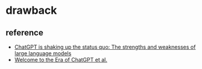# drawback

## reference
- [ChatGPT is shaking up the status quo: The strengths and weaknesses of large language models](https://www.moveworks.com/insights/chatgpt-is-shaking-up-the-status-quo-part-one#:~:text=LLMs%20lack%20controllability.&text=This%20ability%20is%20a%20result,that's%20where%20it%20gets%20complex.)
- [Welcome to the Era of ChatGPT et al.](https://link.springer.com/article/10.1007/s12599-023-00795-x)
